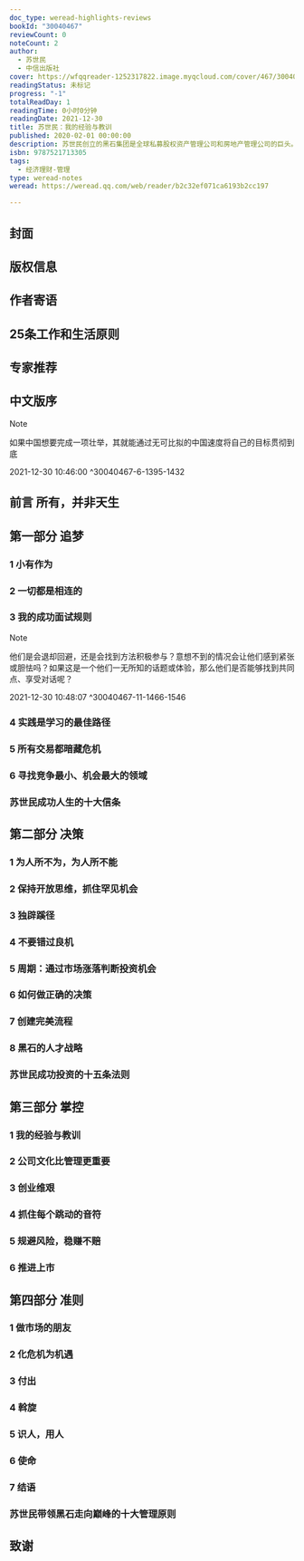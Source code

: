 ```yaml
---
doc_type: weread-highlights-reviews
bookId: "30040467"
reviewCount: 0
noteCount: 2
author:
  - 苏世民
  - 中信出版社
cover: https://wfqqreader-1252317822.image.myqcloud.com/cover/467/30040467/t7_30040467.jpg
readingStatus: 未标记
progress: "-1"
totalReadDay: 1
readingTime: 0小时0分钟
readingDate: 2021-12-30
title: 苏世民：我的经验与教训
published: 2020-02-01 00:00:00
description: 苏世民创立的黑石集团是全球私募股权资产管理公司和房地产管理公司的巨头。截至2019年第三季度，黑石管理的资金总额超过5500亿美元。黑石集团人均利润是高盛的9倍，过去30余年平均回报率高达30%以上。美国排名前50的公司和养老基金中，70%以上都有黑石的投资。苏世民以其严谨的投资流程、创新的交易方式、多样的业务领域、做好每一件事而闻名。他以独树一帜的投资原则和管理原则带领着黑石集团一步步成为全球私募股权和房地产投资公司巨头。他花费一生时间去学习、去思考如何成功、如何实现梦想，他将这些几十年积累下来的经验与教训都浓缩在这部书中。
isbn: 9787521713305
tags:
  - 经济理财-管理
type: weread-notes
weread: https://weread.qq.com/web/reader/b2c32ef071ca6193b2cc197

---
```



## 封面

## 版权信息

## 作者寄语

## 25条工作和生活原则

## 专家推荐

## 中文版序

> [!NOTE] 
> 如果中国想要完成一项壮举，其就能通过无可比拟的中国速度将自己的目标贯彻到底
> 
> 2021-12-30 10:46:00 ^30040467-6-1395-1432

## 前言 所有，并非天生

## 第一部分 追梦

### 1 小有作为

### 2 一切都是相连的

### 3 我的成功面试规则

> [!NOTE] 
> 他们是会退却回避，还是会找到方法积极参与？意想不到的情况会让他们感到紧张或胆怯吗？如果这是一个他们一无所知的话题或体验，那么他们是否能够找到共同点、享受对话呢？
> 
> 2021-12-30 10:48:07 ^30040467-11-1466-1546

### 4 实践是学习的最佳路径

### 5 所有交易都暗藏危机

### 6 寻找竞争最小、机会最大的领域

### 苏世民成功人生的十大信条

## 第二部分 决策

### 1 为人所不为，为人所不能

### 2 保持开放思维，抓住罕见机会

### 3 独辟蹊径

### 4 不要错过良机

### 5 周期：通过市场涨落判断投资机会

### 6 如何做正确的决策

### 7 创建完美流程

### 8 黑石的人才战略

### 苏世民成功投资的十五条法则

## 第三部分 掌控

### 1 我的经验与教训

### 2 公司文化比管理更重要

### 3 创业维艰

### 4 抓住每个跳动的音符

### 5 规避风险，稳赚不赔

### 6 推进上市

## 第四部分 准则

### 1 做市场的朋友

### 2 化危机为机遇

### 3 付出

### 4 斡旋

### 5 识人，用人

### 6 使命

### 7 结语

### 苏世民带领黑石走向巅峰的十大管理原则

## 致谢

